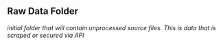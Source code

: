 ## Raw Data Folder
*initial folder that will contain unprocessed source files. This is data that is scraped or secured via API*
